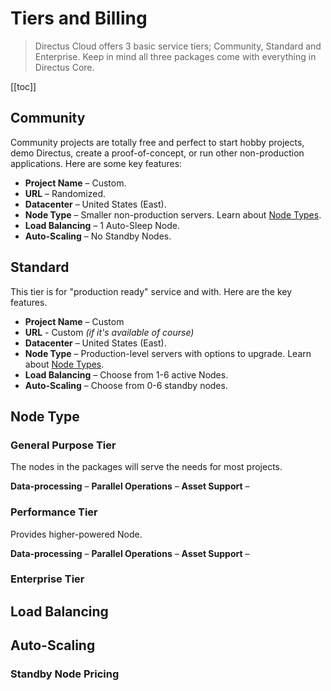 # Tiers and Billing

> Directus Cloud offers 3 basic service tiers; Community, Standard and Enterprise. Keep in mind all three packages come
> with everything in Directus Core.

[[toc]]

## Community

Community projects are totally free and perfect to start hobby projects, demo Directus, create a proof-of-concept, or
run other non-production applications. Here are some key features:

- **Project Name** – Custom.
- **URL** – Randomized.
- **Datacenter** – United States (East).
- **Node Type** – Smaller non-production servers. Learn about [Node Types](#node-type).
- **Load Balancing** – 1 Auto-Sleep Node.
- **Auto-Scaling** – No Standby Nodes.

## Standard

This tier is for "production ready" service and with. Here are the key features.

- **Project Name** – Custom
- **URL** - Custom _(if it's available of course)_
- **Datacenter** – United States (East).
- **Node Type** – Production-level servers with options to upgrade. Learn about [Node Types](#node-type).
- **Load Balancing** – Choose from 1-6 active Nodes.
- **Auto-Scaling** – Choose from 0-6 standby nodes.

## Node Type

### General Purpose Tier

The nodes in the packages will serve the needs for most projects.

**Data-processing** – **Parallel Operations** – **Asset Support** –

### Performance Tier

Provides higher-powered Node.

**Data-processing** – **Parallel Operations** – **Asset Support** –

### Enterprise Tier

## Load Balancing

## Auto-Scaling

### Standby Node Pricing
